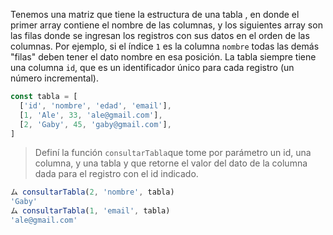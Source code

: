 Tenemos una matriz que tiene la estructura de una tabla , en donde el primer array contiene el nombre de las columnas, y los siguientes array son las filas donde se ingresan los registros con sus datos en el orden de las columnas.
Por ejemplo, si el índice `1` es la columna `nombre` todas las demás "filas" deben tener el dato nombre en esa posición. La tabla siempre tiene una columna `id`, que es un identificador único para cada registro (un número incremental).


```javascript
const tabla = [
  ['id', 'nombre', 'edad', 'email'],
  [1, 'Ale', 33, 'ale@gmail.com'],
  [2, 'Gaby', 45, 'gaby@gmail.com'],
]
```
>  Definí la función `consultarTabla`que tome por parámetro un id, una columna, y una tabla y que retorne el valor del dato de la columna dada para el registro con el id indicado.
>
```javascript
ム consultarTabla(2, 'nombre', tabla)
'Gaby'
ム consultarTabla(1, 'email', tabla)
'ale@gmail.com'
```
